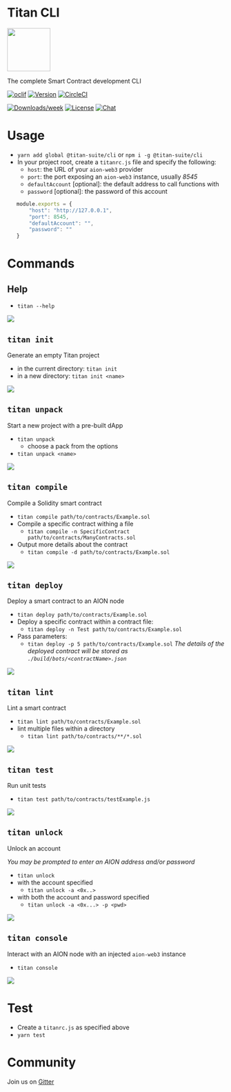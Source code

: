 Titan CLI
================

<img src="https://s15.postimg.cc/spmnht6zf/Titan_Logo.png" width="100" height="100">  


The complete Smart Contract development CLI

[![oclif](https://img.shields.io/badge/cli-oclif-brightgreen.svg)](https://oclif.io)
[![Version](https://img.shields.io/npm/v/@titan-suite/cli.svg)](https://npmjs.org/package/@titan-suite/cli)
[![CircleCI](https://circleci.com/gh/titan-suite/cli/tree/master.svg?style=shield)](https://circleci.com/gh/titan-suite/cli/tree/master)
<!-- [![Appveyor CI](https://ci.appveyor.com/api/projects/status/github/titan-suite/cli?branch=master&svg=true)](https://ci.appveyor.com/project/titan-suite/cli/branch/master) 
[![Codecov](https://codecov.io/gh/titan-suite/cli/branch/master/graph/badge.svg)](https://codecov.io/gh/titan-suite/cli) -->
[![Downloads/week](https://img.shields.io/npm/dw/@titan-suite/cli.svg)](https://npmjs.org/package/@titan-suite/cli)
[![License](https://img.shields.io/npm/l/@titan-suite/cli.svg)](https://github.com/titan-suite/cli/blob/master/package.json)
[![Chat](http://img.shields.io/badge/titan-suite/Lobby-f81a65.svg)]( https://gitter.im/titan-suite/Lobby )


# Usage

- `yarn add global @titan-suite/cli` or `npm i -g @titan-suite/cli`
- In your project root, create a `titanrc.js` file and specify the following:
    - `host`: the URL of your `aion-web3` provider
    - `port`: the port exposing an `aion-web3` instance, usually *8545*
    - `defaultAccount` [optional]: the default address to call functions with
    - `password` [optional]: the password of this account
```javascript
   module.exports = {
       "host": "http://127.0.0.1",
       "port": 8545,
       "defaultAccount": "",
       "password": ""
   }
```


# Commands

## Help
- `titan --help`

![](https://s15.postimg.cc/dlbpyw5jf/help.gif)

## `titan init` 

Generate an empty Titan project
- in the current directory: `titan init`
- in a new directory: `titan init <name>`

![](https://s15.postimg.cc/aeh6fbijf/init.gif)

## `titan unpack`

Start a new project with a pre-built dApp
- `titan unpack`
    - choose a pack from the options
- `titan unpack <name>`

![](https://s15.postimg.cc/q8h1wpi5n/unpack.gif)

## `titan compile`

Compile a Solidity smart contract
- `titan compile path/to/contracts/Example.sol`
- Compile a specific contract withing a file
    - `titan compile -n SpecificContract path/to/contracts/ManyContracts.sol`
- Output more details about the contract
    - `titan compile -d path/to/contracts/Example.sol`

![](https://s15.postimg.cc/88mvkpk6z/compile.gif)

## `titan deploy`

Deploy a smart contract to an AION node
- `titan deploy path/to/contracts/Example.sol`
- Deploy a specific contract within a contract file:
    - `titan deploy -n Test path/to/contracts/Example.sol`
- Pass parameters:
    - `titan deploy -p 5 path/to/contracts/Example.sol`
_The details of the deployed contract will be stored as `./build/bots/<contractName>.json`_


![](https://s15.postimg.cc/5a6al0y3v/deploy.gif)

## `titan lint`

Lint a smart contract
- `titan lint path/to/contracts/Example.sol`
- lint multiple files within a directory
    - `titan lint path/to/contracts/**/*.sol`

![](https://s15.postimg.cc/4qavos1fv/lint.gif)

## `titan test`

Run unit tests
- `titan test path/to/contracts/testExample.js`

![](https://s15.postimg.cc/okwxawod7/test.gif)

## `titan unlock`

Unlock an account

_You may be prompted to enter an AION address and/or password_

- `titan unlock`
- with the account specified
    - `titan unlock -a <0x..>`
- with both the account and password specified
    - `titan unlock -a <0x...> -p <pwd>`

![](https://s15.postimg.cc/ulum7y8ej/unlock.gif)

## `titan console`

Interact with an AION node with an injected `aion-web3` instance
- `titan console`

![](https://s15.postimg.cc/twbtvmpvf/console.gif)


# Test

- Create a `titanrc.js` as specified above
- `yarn test`

# Community

Join us on [Gitter](https://gitter.im/titan-suite/Lobby#)